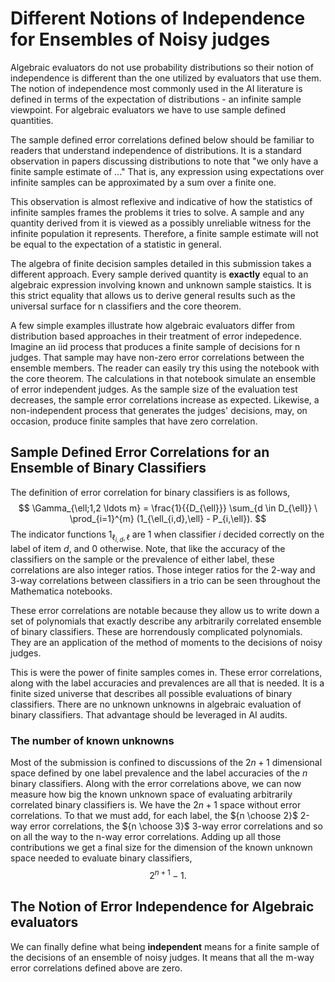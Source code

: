 # Different Notions of Independence for Ensembles of Noisy judges

Algebraic evaluators do not use probability distributions so their notion of
independence is different than the one utilized by evaluators that use them.
The notion of independence most commonly used in the AI literature is defined
in terms of the expectation of distributions - an infinite sample viewpoint.
For algebraic evaluators we have to use sample defined quantities.

The sample defined error correlations defined below should be familiar to
readers that understand independence of distributions. It is a standard
observation in papers discussing distributions to note that "we only have
a finite sample estimate of ..." That is, any expression using expectations
over infinite samples can be approximated by a sum over a finite one.

This observation is almost reflexive and indicative of how the statistics of
infinite samples frames the problems it tries to solve. A sample and any
quantity derived from it is viewed as a possibly unreliable witness for the
infinite population it represents. Therefore, a finite sample estimate will
not be equal to the expectation of a statistic in general.

The algebra of finite decision samples detailed in this submission takes a
different approach. Every sample derived quantity is **exactly** equal to an
algebraic expression involving known and unknown sample staistics. It is this
strict equality that allows us to derive general results such as the universal
surface for n classifiers and the core theorem.

A few simple examples illustrate how algebraic evaluators differ from
distribution based approaches in their treatment of error indepedence. Imagine
an iid process that produces a finite sample of decisions for n judges. That
sample may have non-zero error correlations between the ensemble members. The
reader can easily try this using the notebook with the core theorem. The
calculations in that notebook simulate an ensemble of error independent judges.
As the sample size of the evaluation test decreases, the sample error
correlations increase as expected. Likewise, a non-independent process that
generates the judges' decisions, may, on occasion, produce finite samples that
have zero correlation.

## Sample Defined Error Correlations for an Ensemble of Binary Classifiers

The definition of error correlation for binary classifiers is as follows,
$$
\Gamma_{\ell;1,2 \ldots m} = \frac{1}{{D_{\ell}}} \sum_{d \in D_{\ell}} \
\prod_{i=1}^{m} (1_{\ell_{i,d},\ell} - P_{i,\ell}).
$$
The indicator functions $1_{\ell_{i,d},\ell}$ are $1$ when classifier $i$
decided correctly on the label of item $d$, and $0$ otherwise. Note, that like
the accuracy of the classifiers on the sample or the prevalence of either label,
these correlations are also integer ratios. Those integer ratios for the 2-way
and 3-way correlations between classifiers in a trio can be seen throughout the
Mathematica notebooks.

These error correlations are notable because they allow us to write down a set
of polynomials that exactly describe any arbitrarily correlated ensemble of
binary classifiers. These are horrendously complicated polynomials. They are
an application of the method of moments to the decisions of noisy judges.

This is were the power of finite samples comes in. These error correlations,
along with the label accuracies and prevalences are all that is needed. It is
a finite sized universe that describes all possible evaluations of binary
classifiers. There are no unknown unknowns in algebraic evaluation of binary
classifiers. That advantage should be leveraged in AI audits.

### The number of known unknowns

Most of the submission is confined to discussions of the $2n +1$ dimensional
space defined by one label prevalence and the label accuracies of the $n$ binary
classifiers. Along with the error correlations above, we can now measure how big
the known unknown space of evaluating arbitrarily correlated binary classifiers
is. We have the $2n + 1$ space without error correlations. To that we must add,
for each label,  the ${n \choose 2}$ 2-way error correlations, the
${n \choose 3}$ 3-way error  correlations and so on all the way to the n-way
error correlations. Adding up all those contributions we get a final size for
the dimension of the known unknown space needed to evaluate binary classifiers,
$$2^{n+1} -1.$$

## The Notion of Error Independence for Algebraic evaluators

We can finally define what being **independent** means for a finite sample of
the decisions of an ensemble of noisy judges. It means that all the m-way error
correlations defined above are zero.

